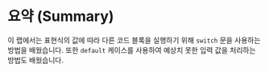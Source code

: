 # 요약 (Summary)

이 랩에서는 표현식의 값에 따라 다른 코드 블록을 실행하기 위해 `switch` 문을 사용하는 방법을 배웠습니다. 또한 `default` 케이스를 사용하여 예상치 못한 입력 값을 처리하는 방법도 배웠습니다.
